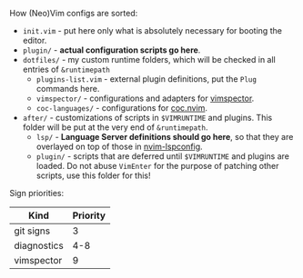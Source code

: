 How (Neo)Vim configs are sorted:

- `init.vim` - put here only what is absolutely necessary for booting the editor.
- `plugin/` - **actual configuration scripts go here**.
- `dotfiles/` - my custom runtime folders, which will be checked in all entries of `&runtimepath`
  - `plugins-list.vim` - external plugin definitions, put the `Plug` commands here.
  - `vimspector/` - configurations and adapters for [vimspector](https://github.com/puremourning/vimspector).
  - `coc-languages/` - configurations for [coc.nvim](https://github.com/neoclide/coc.nvim).
- `after/` - customizations of scripts in `$VIMRUNTIME` and plugins. This folder will be put at the very end of `&runtimepath`.
  - `lsp/` - **Language Server definitions should go here**, so that they are overlayed on top of those in [nvim-lspconfig](https://github.com/neovim/nvim-lspconfig).
  - `plugin/` - scripts that are deferred until `$VIMRUNTIME` and plugins are loaded. Do not abuse `VimEnter` for the purpose of patching other scripts, use this folder for this!

Sign priorities:

| Kind        | Priority |
| ----------- | -------- |
| git signs   | 3        |
| diagnostics | 4-8      |
| vimspector  | 9        |
